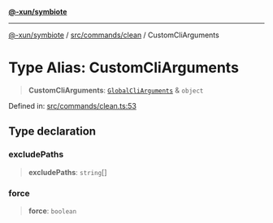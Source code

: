 [**@-xun/symbiote**](../../../../README.md)

***

[@-xun/symbiote](../../../../README.md) / [src/commands/clean](../README.md) / CustomCliArguments

# Type Alias: CustomCliArguments

> **CustomCliArguments**: [`GlobalCliArguments`](../../../configure/type-aliases/GlobalCliArguments.md) & `object`

Defined in: [src/commands/clean.ts:53](https://github.com/Xunnamius/symbiote/blob/03d0f5ec06412a1a9df5554ab91ab42206eb76e6/src/commands/clean.ts#L53)

## Type declaration

### excludePaths

> **excludePaths**: `string`[]

### force

> **force**: `boolean`
